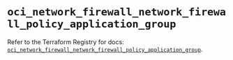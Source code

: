 # `oci_network_firewall_network_firewall_policy_application_group`

Refer to the Terraform Registry for docs: [`oci_network_firewall_network_firewall_policy_application_group`](https://registry.terraform.io/providers/hashicorp/oci/7.19.0/docs/resources/network_firewall_network_firewall_policy_application_group).
